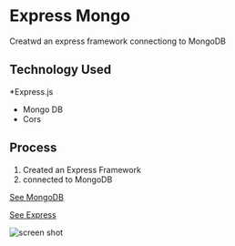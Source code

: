 # Express Mongo

Creatwd an express framework connectiong to MongoDB

## Technology Used
*Express.js
* Mongo DB
* Cors

## Process
1. Created an Express Framework
2. connected to MongoDB

[See MongoDB](https://www.mongodb.com/)

[See Express](https://expressjs.com/)

![screen shot](https://upload.wikimedia.org/wikipedia/commons/b/be/Bicho-pregui%C3%A7a_3.jpg)